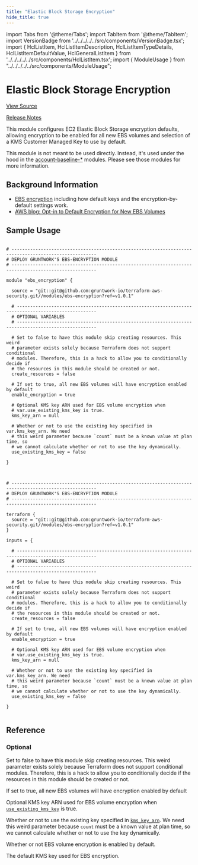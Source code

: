 ```yaml
---
title: "Elastic Block Storage Encryption"
hide_title: true
---
```


import Tabs from '@theme/Tabs';
import TabItem from '@theme/TabItem';
import VersionBadge from '../../../../../src/components/VersionBadge.tsx';
import { HclListItem, HclListItemDescription, HclListItemTypeDetails, HclListItemDefaultValue, HclGeneralListItem } from '../../../../../src/components/HclListItem.tsx';
import { ModuleUsage } from "../../../../../src/components/ModuleUsage";

<VersionBadge repoTitle="Security Modules" version="1.0.1" lastModifiedVersion="0.75.7"/>

# Elastic Block Storage Encryption

<a href="https://github.com/gruntwork-io/terraform-aws-security/tree/v1.0.1/modules/ebs-encryption" className="link-button" title="View the source code for this module in GitHub.">View Source</a>

<a href="https://github.com/gruntwork-io/terraform-aws-security/releases/tag/v0.75.7" className="link-button" title="Release notes for only versions which impacted this module.">Release Notes</a>

This module configures EC2 Elastic Block Storage encryption defaults, allowing encryption to be enabled for all new EBS
volumes and selection of a KMS Customer Managed Key to use by default.

This module is not meant to be used directly. Instead, it's used under the hood in the [account-baseline-\*](https://github.com/gruntwork-io/terraform-aws-security/tree/v1.0.1/modules)
modules. Please see those modules for more information.

## Background Information

*   [EBS encryption](https://docs.aws.amazon.com/AWSEC2/latest/UserGuide/EBSEncryption.html) including how default keys
    and the encryption-by-default settings work.
*   [AWS blog: Opt-in to Default Encryption for New EBS Volumes](https://aws.amazon.com/blogs/aws/new-opt-in-to-default-encryption-for-new-ebs-volumes/)

## Sample Usage

<Tabs>
<TabItem value="terraform" label="Terraform" default>

```hcl title="main.tf"

# ------------------------------------------------------------------------------------------------------
# DEPLOY GRUNTWORK'S EBS-ENCRYPTION MODULE
# ------------------------------------------------------------------------------------------------------

module "ebs_encryption" {

  source = "git::git@github.com:gruntwork-io/terraform-aws-security.git//modules/ebs-encryption?ref=v1.0.1"

  # ----------------------------------------------------------------------------------------------------
  # OPTIONAL VARIABLES
  # ----------------------------------------------------------------------------------------------------

  # Set to false to have this module skip creating resources. This weird
  # parameter exists solely because Terraform does not support conditional
  # modules. Therefore, this is a hack to allow you to conditionally decide if
  # the resources in this module should be created or not.
  create_resources = false

  # If set to true, all new EBS volumes will have encryption enabled by default
  enable_encryption = true

  # Optional KMS key ARN used for EBS volume encryption when
  # var.use_existing_kms_key is true.
  kms_key_arn = null

  # Whether or not to use the existing key specified in var.kms_key_arn. We need
  # this weird parameter because `count` must be a known value at plan time, so
  # we cannot calculate whether or not to use the key dynamically.
  use_existing_kms_key = false

}


```

</TabItem>
<TabItem value="terragrunt" label="Terragrunt" default>

```hcl title="terragrunt.hcl"

# ------------------------------------------------------------------------------------------------------
# DEPLOY GRUNTWORK'S EBS-ENCRYPTION MODULE
# ------------------------------------------------------------------------------------------------------

terraform {
  source = "git::git@github.com:gruntwork-io/terraform-aws-security.git//modules/ebs-encryption?ref=v1.0.1"
}

inputs = {

  # ----------------------------------------------------------------------------------------------------
  # OPTIONAL VARIABLES
  # ----------------------------------------------------------------------------------------------------

  # Set to false to have this module skip creating resources. This weird
  # parameter exists solely because Terraform does not support conditional
  # modules. Therefore, this is a hack to allow you to conditionally decide if
  # the resources in this module should be created or not.
  create_resources = false

  # If set to true, all new EBS volumes will have encryption enabled by default
  enable_encryption = true

  # Optional KMS key ARN used for EBS volume encryption when
  # var.use_existing_kms_key is true.
  kms_key_arn = null

  # Whether or not to use the existing key specified in var.kms_key_arn. We need
  # this weird parameter because `count` must be a known value at plan time, so
  # we cannot calculate whether or not to use the key dynamically.
  use_existing_kms_key = false

}


```

</TabItem>
</Tabs>




## Reference

<Tabs>
<TabItem value="inputs" label="Inputs" default>

### Optional

<HclListItem name="create_resources" requirement="optional" type="bool">
<HclListItemDescription>

Set to false to have this module skip creating resources. This weird parameter exists solely because Terraform does not support conditional modules. Therefore, this is a hack to allow you to conditionally decide if the resources in this module should be created or not.

</HclListItemDescription>
<HclListItemDefaultValue defaultValue="false"/>
</HclListItem>

<HclListItem name="enable_encryption" requirement="optional" type="bool">
<HclListItemDescription>

If set to true, all new EBS volumes will have encryption enabled by default

</HclListItemDescription>
<HclListItemDefaultValue defaultValue="true"/>
</HclListItem>

<HclListItem name="kms_key_arn" requirement="optional" type="string">
<HclListItemDescription>

Optional KMS key ARN used for EBS volume encryption when <a href="#use_existing_kms_key"><code>use_existing_kms_key</code></a> is true.

</HclListItemDescription>
<HclListItemDefaultValue defaultValue="null"/>
</HclListItem>

<HclListItem name="use_existing_kms_key" requirement="optional" type="bool">
<HclListItemDescription>

Whether or not to use the existing key specified in <a href="#kms_key_arn"><code>kms_key_arn</code></a>. We need this weird parameter because `count` must be a known value at plan time, so we cannot calculate whether or not to use the key dynamically.

</HclListItemDescription>
<HclListItemDefaultValue defaultValue="false"/>
</HclListItem>

</TabItem>
<TabItem value="outputs" label="Outputs">

<HclListItem name="aws_ebs_encryption_by_default_enabled">
<HclListItemDescription>

Whether or not EBS volume encryption is enabled by default.

</HclListItemDescription>
</HclListItem>

<HclListItem name="aws_ebs_encryption_default_kms_key">
<HclListItemDescription>

The default KMS key used for EBS encryption.

</HclListItemDescription>
</HclListItem>

</TabItem>
</Tabs>

<!-- ##DOCS-SOURCER-START
{
  "originalSources": [
    "https://github.com/gruntwork-io/terraform-aws-security/tree/v1.0.1/modules/ebs-encryption/readme.md",
    "https://github.com/gruntwork-io/terraform-aws-security/tree/v1.0.1/modules/ebs-encryption/variables.tf",
    "https://github.com/gruntwork-io/terraform-aws-security/tree/v1.0.1/modules/ebs-encryption/outputs.tf"
  ],
  "sourcePlugin": "module-catalog-api",
  "hash": "9cf8a5fa5a5f470009b8e6f280594c3c"
}
##DOCS-SOURCER-END -->
